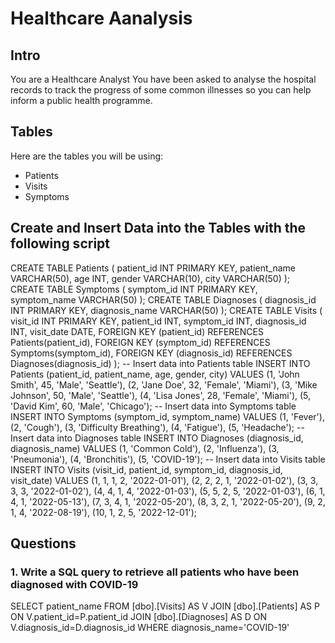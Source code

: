 # Healthcare Aanalysis
## Intro
You are a Healthcare Analyst
You have been asked to analyse the hospital records to track the progress of some common illnesses so you can help inform a public health programme.

## Tables
Here are the tables you will be using:
* Patients
* Visits
* Symptoms
  

## Create and Insert Data into the Tables with the following script
  CREATE TABLE Patients (
  patient_id INT PRIMARY KEY,
  patient_name VARCHAR(50),
  age INT,
  gender VARCHAR(10),
  city VARCHAR(50)
  );
  CREATE TABLE Symptoms (
  symptom_id INT PRIMARY KEY,
  symptom_name VARCHAR(50)
  );
  CREATE TABLE Diagnoses (
  diagnosis_id INT PRIMARY KEY,
  diagnosis_name VARCHAR(50)
  );
  CREATE TABLE Visits (
  visit_id INT PRIMARY KEY,
  patient_id INT,
  symptom_id INT,
  diagnosis_id INT,
  visit_date DATE,
  FOREIGN KEY (patient_id) REFERENCES Patients(patient_id),
  FOREIGN KEY (symptom_id) REFERENCES Symptoms(symptom_id),
  FOREIGN KEY (diagnosis_id) REFERENCES Diagnoses(diagnosis_id)
  );
  -- Insert data into Patients table
  INSERT INTO Patients (patient_id, patient_name, age, gender, city)
  VALUES
  (1, 'John Smith', 45, 'Male', 'Seattle'),
  (2, 'Jane Doe', 32, 'Female', 'Miami'),
  (3, 'Mike Johnson', 50, 'Male', 'Seattle'),
  (4, 'Lisa Jones', 28, 'Female', 'Miami'),
  (5, 'David Kim', 60, 'Male', 'Chicago');
  -- Insert data into Symptoms table
  INSERT INTO Symptoms (symptom_id, symptom_name)
  VALUES
  (1, 'Fever'),
  (2, 'Cough'),
  (3, 'Difficulty Breathing'),
  (4, 'Fatigue'),
  (5, 'Headache');
  -- Insert data into Diagnoses table
  INSERT INTO Diagnoses (diagnosis_id, diagnosis_name)
  VALUES
  (1, 'Common Cold'),
  (2, 'Influenza'),
  (3, 'Pneumonia'),
  (4, 'Bronchitis'),
  (5, 'COVID-19');
  -- Insert data into Visits table
  INSERT INTO Visits (visit_id, patient_id, symptom_id, diagnosis_id, visit_date)
  VALUES
  (1, 1, 1, 2, '2022-01-01'),
  (2, 2, 2, 1, '2022-01-02'),
  (3, 3, 3, 3, '2022-01-02'),
  (4, 4, 1, 4, '2022-01-03'),
  (5, 5, 2, 5, '2022-01-03'),
  (6, 1, 4, 1, '2022-05-13'),
  (7, 3, 4, 1, '2022-05-20'),
  (8, 3, 2, 1, '2022-05-20'),
  (9, 2, 1, 4, '2022-08-19'),
  (10, 1, 2, 5, '2022-12-01');

## Questions

### 1. Write a SQL query to retrieve all patients who have been diagnosed with COVID-19
SELECT 
	patient_name 
FROM [dbo].[Visits] AS V 
	JOIN [dbo].[Patients] AS P ON V.patient_id=P.patient_id
	JOIN [dbo].[Diagnoses] AS D ON V.diagnosis_id=D.diagnosis_id
WHERE diagnosis_name='COVID-19'




